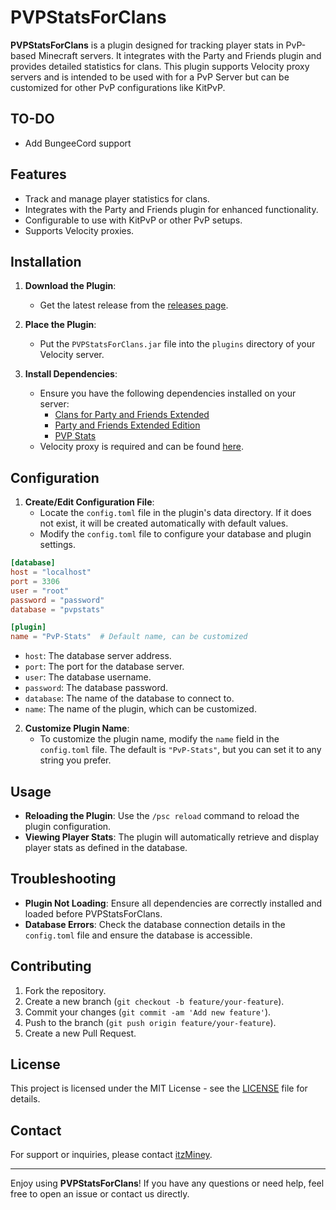 # PVPStatsForClans

**PVPStatsForClans** is a plugin designed for tracking player stats in PvP-based Minecraft servers. It integrates with the Party and Friends plugin and provides detailed statistics for clans. This plugin supports Velocity proxy servers and is intended to be used with for a PvP Server but can be customized for other PvP configurations like KitPvP.


## TO-DO
- Add BungeeCord support

## Features

- Track and manage player statistics for clans.
- Integrates with the Party and Friends plugin for enhanced functionality.
- Configurable to use with KitPvP or other PvP setups.
- Supports Velocity proxies.

## Installation

1. **Download the Plugin**:
   - Get the latest release from the [releases page](https://github.com/itzMiney/PVPStatsForClans/releases).

2. **Place the Plugin**:
   - Put the `PVPStatsForClans.jar` file into the `plugins` directory of your Velocity server.

3. **Install Dependencies**:
   - Ensure you have the following dependencies installed on your server:
     - [Clans for Party and Friends Extended](https://www.spigotmc.org/resources/clans-for-party-and-friends-extended.13890/)
     - [Party and Friends Extended Edition](https://www.spigotmc.org/resources/party-and-friends-extended-edition-for-bungeecord-velocity-supports-1-7-1-21-x.10123/)
     - [PVP Stats](https://www.spigotmc.org/resources/pvp-stats.59124/)
   - Velocity proxy is required and can be found [here](https://papermc.io/software/velocity).
   
## Configuration

1. **Create/Edit Configuration File**:
   - Locate the `config.toml` file in the plugin's data directory. If it does not exist, it will be created automatically with default values.
   - Modify the `config.toml` file to configure your database and plugin settings.

```toml
[database]
host = "localhost"
port = 3306
user = "root"
password = "password"
database = "pvpstats"

[plugin]
name = "PvP-Stats"  # Default name, can be customized
```

- `host`: The database server address.
- `port`: The port for the database server.
- `user`: The database username.
- `password`: The database password.
- `database`: The name of the database to connect to.
- `name`: The name of the plugin, which can be customized.

2. **Customize Plugin Name**:
   - To customize the plugin name, modify the `name` field in the `config.toml` file. The default is `"PvP-Stats"`, but you can set it to any string you prefer.

## Usage

- **Reloading the Plugin**: Use the `/psc reload` command to reload the plugin configuration.
- **Viewing Player Stats**: The plugin will automatically retrieve and display player stats as defined in the database.

## Troubleshooting

- **Plugin Not Loading**: Ensure all dependencies are correctly installed and loaded before PVPStatsForClans.
- **Database Errors**: Check the database connection details in the `config.toml` file and ensure the database is accessible.

## Contributing

1. Fork the repository.
2. Create a new branch (`git checkout -b feature/your-feature`).
3. Commit your changes (`git commit -am 'Add new feature'`).
4. Push to the branch (`git push origin feature/your-feature`).
5. Create a new Pull Request.

## License

This project is licensed under the MIT License - see the [LICENSE](LICENSE) file for details.

## Contact

For support or inquiries, please contact [itzMiney](mailto:itzminey@proton.me).

---

Enjoy using **PVPStatsForClans**! If you have any questions or need help, feel free to open an issue or contact us directly.

